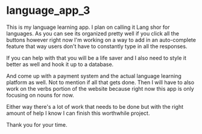 # language_app_3

This is my language learning app. I plan on calling it Lang shor for languages. 
As you can see its organized pretty well if you click all the buttons however right now I'm working 
on a way to add in an auto-complete feature that way users don't have to constantly type in all the responses.

If you can help with that you will be a life saver and I also need to style it better as well and hook it up to a database.

And come up with a payment system and the actual language learning platform as well. Not to mention if all that gets done.
Then I will have to also work on the verbs portion of the website because right now this app is only focusing on nouns for now.

Either way there's a lot of work that needs to be done but with the right amount of help I know I can finish this worthwhile
project.

Thank you for your time.
